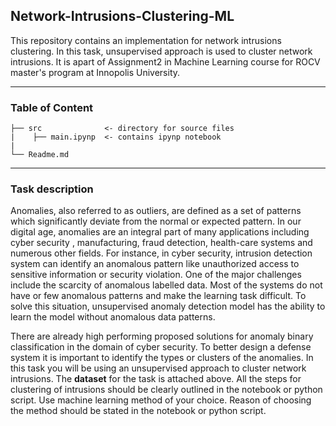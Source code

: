 ## Network-Intrusions-Clustering-ML
This repository contains an implementation for network intrusions clustering. In this task, unsupervised approach is used to cluster network intrusions. It is apart of Assignment2 in Machine Learning course for ROCV master's program at Innopolis University.

---
### Table of Content 
```
├── src              <- directory for source files 
|    ├── main.ipynp  <- contains ipynp notebook
|    
└── Readme.md
```
---
### Task description 
Anomalies, also referred to as outliers, are defined as a set of patterns which significantly deviate from the normal or expected pattern. In our digital age, anomalies are an integral part of many applications including cyber security , manufacturing, fraud detection, health-care systems and numerous other fields. For instance,
in cyber security, intrusion detection system can identify an anomalous pattern like unauthorized access to sensitive information or security violation. One of the major challenges include the scarcity of anomalous labelled data. Most of the systems do not have or few anomalous patterns and make the learning task difficult. To solve this situation, unsupervised anomaly detection model has the ability to learn the model without anomalous data patterns.

There are already high performing proposed solutions for anomaly binary classification in the domain of cyber security. To better design a defense system it is important to identify the types or clusters of the anomalies. In this task you will be using an unsupervised approach to cluster network intrusions. The **dataset** for the task is attached above. All the steps for clustering of intrusions should be clearly outlined in the notebook or python script. Use machine learning method of your choice. Reason of choosing the method should be stated in the notebook or python script.
